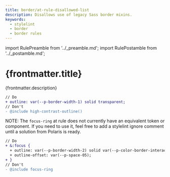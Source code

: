 ```yaml
---
title: border/at-rule-disallowed-list
description: Disallows use of legacy Sass border mixins.
keywords:
  - stylelint
  - border
  - border rules
---
```


import RulePreamble from '../_preamble.md';
import RulePostamble from '../_postamble.md';

# {frontmatter.title}

<Lede>{frontmatter.description}</Lede>

<RulePreamble category="border" />

```diff
// Do
+ outline: var(--p-border-width-1) solid transparent;
// Don't
- @include high-contrast-outline()
```

NOTE: The `focus-ring` at rule does not currently have an equivalent token or component. If you need to use it, feel free to add a stylelint ignore comment until a solution from Polaris is ready.

```diff
// Do
+ &:focus {
  + outline: var(--p-border-width-2) solid var(--p-color-border-interactive-focus);
  + outline-offset: var(--p-space-05);
+ }
// Don't
- @include focus-ring
```

<RulePostamble />

